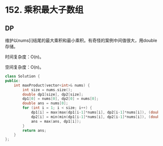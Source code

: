 # 152. 乘积最大子数组 

## DP

维护以nums[i]结尾的最大乘积和最小乘积。有奇怪的案例中间值很大，用double存储。

时间复杂度：O(n)。

空间复杂度：O(n)。

```cpp
class Solution {
public:
    int maxProduct(vector<int>& nums) {
        int size = nums.size();
        double dp1[size], dp2[size];
        dp1[0] = nums[0], dp2[0] = nums[0];
        double ans = nums[0];
        for (int i = 1; i < size; i++) {
            dp1[i] = max(max(dp1[i-1]*nums[i], dp2[i-1]*nums[i]), (double) nums[i]);
            dp2[i] = min(min(dp1[i-1]*nums[i], dp2[i-1]*nums[i]), (double) nums[i]);
            ans = max(ans, dp1[i]);
        }
        return ans;
    }
};
```